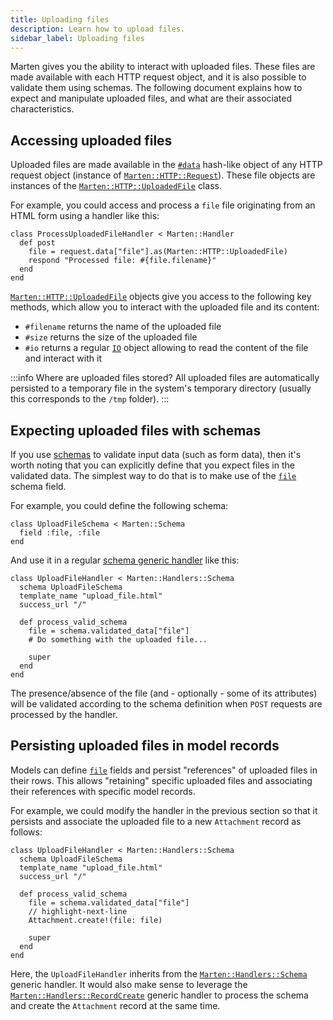 ```yaml
---
title: Uploading files
description: Learn how to upload files.
sidebar_label: Uploading files
---
```


Marten gives you the ability to interact with uploaded files. These files are made available with each HTTP request object, and it is also possible to validate them using schemas. The following document explains how to expect and manipulate uploaded files, and what are their associated characteristics.

## Accessing uploaded files

Uploaded files are made available in the [`#data`](pathname:///api/dev/Marten/HTTP/Request.html#data%3AParams%3A%3AData-instance-method) hash-like object of any HTTP request object (instance of [`Marten::HTTP::Request`](pathname:///api/dev/Marten/HTTP/Request.html)). These file objects are instances of the [`Marten::HTTP::UploadedFile`](pathname:///api/dev/Marten/HTTP/UploadedFile.html) class.

For example, you could access and process a `file` file originating from an HTML form using a handler like this:

```crystal
class ProcessUploadedFileHandler < Marten::Handler
  def post
    file = request.data["file"].as(Marten::HTTP::UploadedFile)
    respond "Processed file: #{file.filename}"
  end
end
```

[`Marten::HTTP::UploadedFile`](pathname:///api/dev/Marten/HTTP/UploadedFile.html) objects give you access to the following key methods, which allow you to interact with the uploaded file and its content:

* `#filename` returns the name of the uploaded file
* `#size` returns the size of the uploaded file
* `#io` returns a regular [`IO`](https://crystal-lang.org/api/IO.html) object allowing to read the content of the file and interact with it

:::info Where are uploaded files stored?
All uploaded files are automatically persisted to a temporary file in the system's temporary directory (usually this corresponds to the `/tmp` folder).
:::

## Expecting uploaded files with schemas

If you use [schemas](../schemas/introduction) to validate input data (such as form data), then it's worth noting that you can explicitly define that you expect files in the validated data. The simplest way to do that is to make use of the [`file`](../schemas/reference/fields#file) schema field.

For example, you could define the following schema:

```crystal
class UploadFileSchema < Marten::Schema
  field :file, :file
end
```

And use it in a regular [schema generic handler](../handlers-and-http/reference/generic-handlers#processing-a-schema) like this:

```crystal
class UploadFileHandler < Marten::Handlers::Schema
  schema UploadFileSchema
  template_name "upload_file.html"
  success_url "/"

  def process_valid_schema
    file = schema.validated_data["file"]
    # Do something with the uploaded file...

    super
  end
end
```

The presence/absence of the file (and - optionally - some of its attributes) will be validated according to the schema definition when `POST` requests are processed by the handler.

## Persisting uploaded files in model records

Models can define [`file`](../models-and-databases/reference/fields#file) fields and persist "references" of uploaded files in their rows. This allows "retaining" specific uploaded files and associating their references with specific model records.

For example, we could modify the handler in the previous section so that it persists and associate the uploaded file to a new `Attachment` record as follows:

```crystal
class UploadFileHandler < Marten::Handlers::Schema
  schema UploadFileSchema
  template_name "upload_file.html"
  success_url "/"

  def process_valid_schema
    file = schema.validated_data["file"]
    // highlight-next-line
    Attachment.create!(file: file)

    super
  end
end
```

Here, the `UploadFileHandler` inherits from the [`Marten::Handlers::Schema`](pathname:///api/dev/Marten/Handlers/Schema.html) generic handler. It would also make sense to leverage the [`Marten::Handlers::RecordCreate`](pathname:///api/dev/Marten/Handlers/RecordCreate.html) generic handler to process the schema and create the `Attachment` record at the same time.
